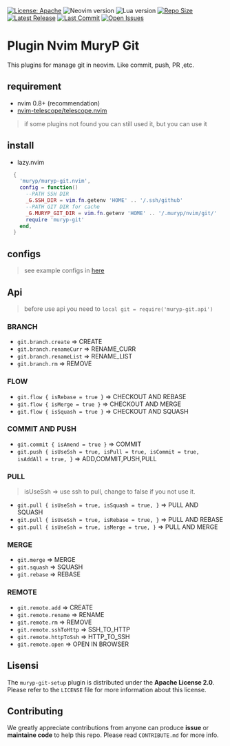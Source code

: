[![License: Apache](https://img.shields.io/badge/License-Apache-blue.svg)](https://opensource.org/licenses/Apache-2.0)
![Neovim version](https://img.shields.io/badge/Neovim-0.10.x-green.svg)
![Lua version](https://img.shields.io/badge/Lua-5.4-yellow.svg)
[![Repo Size](https://img.shields.io/github/repo-size/muryp/muryp-git-setup.nvim)](https://github.com/muryp/muryp-git-setup.nvim)
[![Latest Release](https://img.shields.io/github/release/muryp/muryp-git-setup.nvim)](https://github.com/muryp/muryp-git-setup.nvim/releases/latest)
[![Last Commit](https://img.shields.io/github/last-commit/muryp/muryp-git-setup.nvim)](https://github.com/muryp/muryp-git-setup.nvim/commits/master)
[![Open Issues](https://img.shields.io/github/issues/muryp/muryp-git-setup.nvim)](https://github.com/muryp/muryp-git-setup.nvim/issues)

# Plugin Nvim MuryP Git
This plugins for manage git in neovim. Like commit, push, PR ,etc.

## requirement
- nvim 0.8+ (recommendation)
- [nvim-telescope/telescope.nvim](https://github.com/nvim-telescope/telescope.nvim)

> if some plugins not found you can still used it, but you can use it

## install
- lazy.nvim
```lua
  {
    'muryp/muryp-git.nvim',
    config = function()
      --PATH SSH DIR
      _G.SSH_DIR = vim.fn.getenv 'HOME' .. '/.ssh/github'
      --PATH GIT DIR for cache
      _G.MURYP_GIT_DIR = vim.fn.getenv 'HOME' .. '/.muryp/nvim/git/'
      require 'muryp-git'
    end,
  }
```

## configs

> see example configs in [here](https://github.com/aliefprihantoro/conf.nvim/blob/main/lua/maps/git.lua)

## Api
> before use api you need to `local git = require('muryp-git.api')`
### BRANCH
- `git.branch.create` => CREATE
- `git.branch.renameCurr` => RENAME_CURR
- `git.branch.renameList` => RENAME_LIST
- `git.branch.rm` => REMOVE
### FLOW
- `git.flow { isRebase = true }` => CHECKOUT AND REBASE
- `git.flow { isMerge = true }` => CHECKOUT AND MERGE
- `git.flow { isSquash = true }` => CHECKOUT AND SQUASH
### COMMIT AND PUSH
- `git.commit { isAmend = true }` => COMMIT
- `git.push { isUseSsh = true, isPull = true, isCommit = true, isAddAll = true, }` => ADD,COMMIT,PUSH,PULL
### PULL
> isUseSsh => use ssh to pull, change to false if you not use it.
- `git.pull { isUseSsh = true, isSquash = true, }` => PULL AND SQUASH
- `git.pull { isUseSsh = true, isRebase = true, }` => PULL AND REBASE
- `git.pull { isUseSsh = true, isMerge = true, }` => PULL AND MERGE
### MERGE
- `git.merge` => MERGE
- `git.squash` => SQUASH
- `git.rebase` => REBASE
### REMOTE
- `git.remote.add` => CREATE
- `git.remote.rename` => RENAME
- `git.remote.rm` => REMOVE
- `git.remote.sshToHttp` => SSH_TO_HTTP
- `git.remote.httpToSsh` => HTTP_TO_SSH
- `git.remote.open` => OPEN IN BROWSER

## Lisensi
The `muryp-git-setup` plugin is distributed under the **Apache License 2.0**. Please refer to the `LICENSE` file for more information about this license.

## Contributing
We greatly appreciate contributions from anyone can produce **issue** or **maintaine code** to help this repo. Please read `CONTRIBUTE.md` for more info.